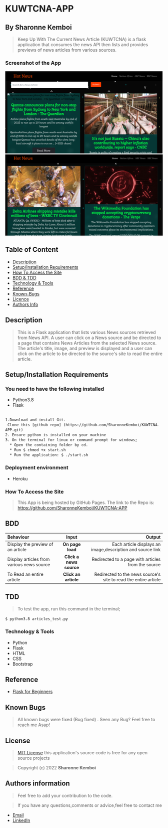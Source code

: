 # KUWTCNA-APP

## By Sharonne Kemboi

> Keep Up With The Current News Article (KUWTCNA) is a flask application that consumes the news API then lists and provides previews of news articles from various sources.

### Screenshot of the App
<img src="https://github.com/SharonneKemboi/KUWTCNA-APP/blob/master/app/static/assets/Screenshot%20from%202022-05-02%2007-45-35.png">

<img src="https://github.com/SharonneKemboi/KUWTCNA-APP/blob/master/app/static/assets/Screenshot%20from%202022-05-02%2007-45-51.png">

## Table of Content

+ [Description](#description)
+ [Setup/Installation Requirements](setup&installationrequirements)
+ [How To Access the Site](#howtoaccessthesite)
+ [BDD & TDD](#bdd&tdd)
+ [Technology & Tools](#technology&tools)
+ [Reference](#reference)
+ [Known-Bugs](#knownbugs)
+ [Licence](#licence)
+ [Authors Info](#authors-info)


## Description

> This is a Flask application that lists various News sources retrieved from News API. A user can click on a News source and be directed to a page that contains News Articles from the selected News source. The article's title, image, and preview is displayed and a user can click on the article to be directed to the source's site to read the entire article.



## Setup/Installation Requirements

### You need to have the following installed
  * Python3.8
  * Flask

```
 
1.Download and install Git.
 Clone this [github repo] (https://github.com/SharonneKemboi/KUWTCNA-APP.git)
2. Ensure python is installed on your machine
3. On the terminal for linux or command prompt for windows;
  * Open the containing folder by cd.
  * Run $ chmod +x start.sh
  * Run the application: $ ./start.sh

```

### Deployment environment
* Heroku

### How To Access the Site
> This App is being hosted by GitHub Pages. The link to the Repo is: https://github.com/SharonneKemboi/KUWTCNA-APP


## BDD
| Behaviour | Input | Output |
| :---------------- | :---------------: | ------------------: |
| Display the preview of an article | **On page load** | Each article displays an image,description and source link |
| Display articles from various news source | **Click a news source** | Redirected to a page with articles from the source |
| To Read an entire article  | **Click an article** | Redirected to the news source's site to read the entire article |



## TDD

> To test the app, run this command in the terminal;

`$ python3.8 articles_test.py`

### Technology & Tools
* Python
* Flask
* HTML
* CSS
* Bootstrap

## Reference

* [Flask for Beginners](https://www.fullstackpython.com/flask.html)


## Known Bugs
> All known bugs were fixed (Bug fixed) . Seen any Bug? Feel free to reach me Asap!

## License

> [MIT License](license) this application's source code is free for any open source projects

> Copyright (c) 2022 **Sharonne Kemboi**



## Authors information
> Feel free to add your contribution to the code.

> If you have any questions,comments or advice,feel free to contact me

* [Email](sharonnekay23@gmail.com)
* [LinkedIn](https://www.linkedin.com/in/sharonne-vanessa-kemboi-a118bb135)

